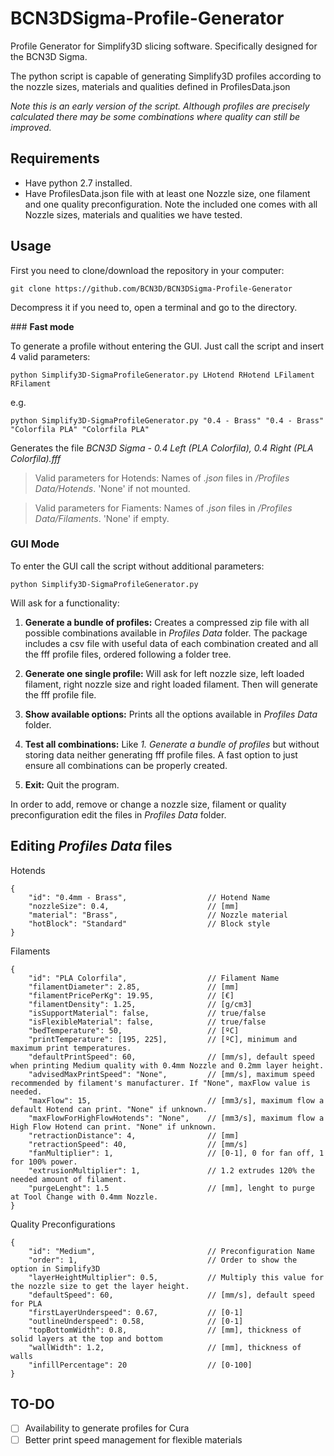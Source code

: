 # BCN3DSigma-Profile-Generator
Profile Generator for Simplify3D slicing software. Specifically designed for the BCN3D Sigma.

The python script is capable of generating Simplify3D profiles according to the nozzle sizes, materials and qualities defined in ProfilesData.json

*Note this is an early version of the script. Although profiles are precisely calculated there may be some combinations where quality can still be improved.*

## Requirements

- Have python 2.7 installed.
- Have ProfilesData.json file with at least one Nozzle size, one filament and one quality preconfiguration. Note the included one comes with all Nozzle sizes, materials and qualities we have tested.

## Usage

First you need to clone/download the repository in your computer:

`git clone https://github.com/BCN3D/BCN3DSigma-Profile-Generator`

Decompress it if you need to, open a terminal and go to the directory. 

### **Fast mode**

To generate a profile without entering the GUI. Just call the script and insert 4 valid parameters:

`python Simplify3D-SigmaProfileGenerator.py LHotend RHotend LFilament RFilament`

e.g. 

`python Simplify3D-SigmaProfileGenerator.py "0.4 - Brass" "0.4 - Brass" "Colorfila PLA" "Colorfila PLA"`

Generates the file *BCN3D Sigma - 0.4 Left (PLA Colorfila), 0.4 Right (PLA Colorfila).fff*

> Valid parameters for Hotends: Names of *.json* files in */Profiles Data/Hotends*. 'None' if not mounted.

> Valid parameters for Fiaments: Names of *.json* files in */Profiles Data/Filaments*. 'None' if empty.

### **GUI Mode**

To enter the GUI call the script without additional parameters:

`python Simplify3D-SigmaProfileGenerator.py`

Will ask for a functionality:

1. **Generate a bundle of profiles:** Creates a compressed zip file with all possible combinations available in *Profiles Data* folder. The package includes a csv file with useful data of each combination created and all the fff profile files, ordered following a folder tree.

2. **Generate one single profile:** Will ask for left nozzle size, left loaded filament, right nozzle size and right loaded filament. Then will generate the fff profile file.

3. **Show available options:** Prints all the options available in *Profiles Data* folder.

4. **Test all combinations:** Like *1. Generate a bundle of profiles* but without storing data neither generating fff profile files. A fast option to just ensure all combinations can be properly created.

5. **Exit:** Quit the program.

In order to add, remove or change a nozzle size, filament or quality preconfiguration edit the files in *Profiles Data* folder.

## Editing *Profiles Data* files

Hotends
```json5
{
    "id": "0.4mm - Brass", 					// Hotend Name
    "nozzleSize": 0.4,						// [mm]
    "material": "Brass",					// Nozzle material
    "hotBlock": "Standard"					// Block style
} 
```

Filaments
```json5
{
    "id": "PLA Colorfila",					// Filament Name
    "filamentDiameter": 2.85,				// [mm]
    "filamentPricePerKg": 19.95,			// [€]
    "filamentDensity": 1.25,				// [g/cm3]
    "isSupportMaterial": false,				// true/false
    "isFlexibleMaterial": false,			// true/false
    "bedTemperature": 50,					// [ºC]
    "printTemperature": [195, 225],			// [ºC], minimum and maximum print temperatures.
    "defaultPrintSpeed": 60,				// [mm/s], default speed when printing Medium quality with 0.4mm Nozzle and 0.2mm layer height.
    "advisedMaxPrintSpeed": "None",			// [mm/s], maximum speed recommended by filament's manufacturer. If "None", maxFlow value is needed.
    "maxFlow": 15,							// [mm3/s], maximum flow a default Hotend can print. "None" if unknown.
    "maxFlowForHighFlowHotends": "None",	// [mm3/s], maximum flow a High Flow Hotend can print. "None" if unknown.
    "retractionDistance": 4,				// [mm]
    "retractionSpeed": 40,					// [mm/s]
    "fanMultiplier": 1,						// [0-1], 0 for fan off, 1 for 100% power.
    "extrusionMultiplier": 1,				// 1.2 extrudes 120% the needed amount of filament.
    "purgeLenght": 1.5 						// [mm], lenght to purge at Tool Change with 0.4mm Nozzle.
}
```

Quality Preconfigurations
```json5
{
    "id": "Medium",							// Preconfiguration Name
    "order": 1,								// Order to show the option in Simplify3D
    "layerHeightMultiplier": 0.5,			// Multiply this value for the nozzle size to get the layer height.
    "defaultSpeed": 60,						// [mm/s], default speed for PLA
    "firstLayerUnderspeed": 0.67,			// [0-1]
    "outlineUnderspeed": 0.58,				// [0-1]
    "topBottomWidth": 0.8,					// [mm], thickness of solid layers at the top and bottom
    "wallWidth": 1.2,						// [mm], thickness of walls
    "infillPercentage": 20					// [0-100]
}
```

## TO-DO

- [ ] Availability to generate profiles for Cura
- [ ] Better print speed management for flexible materials
